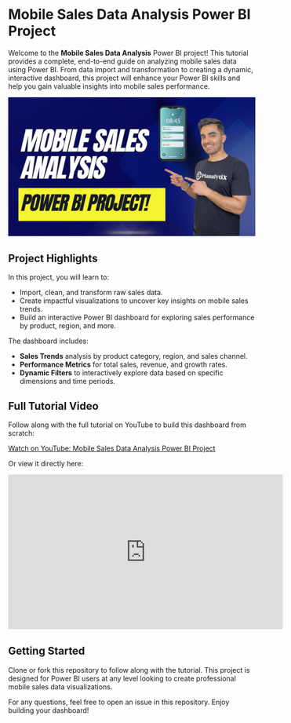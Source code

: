 # Mobile Sales Data Analysis Power BI Project

Welcome to the **Mobile Sales Data Analysis** Power BI project! This tutorial provides a complete, end-to-end guide on analyzing mobile sales data using Power BI. From data import and transformation to creating a dynamic, interactive dashboard, this project will enhance your Power BI skills and help you gain valuable insights into mobile sales performance.

![Mobile Sales Analysis Dashboard](https://github.com/pianalytix/Power-BI-Mobile-Sales-Data-Analysis-Complete-End-to-End-Project-/blob/main/Mobile%20Sales%20Analysis%20.png?raw=true)

## Project Highlights

In this project, you will learn to:
- Import, clean, and transform raw sales data.
- Create impactful visualizations to uncover key insights on mobile sales trends.
- Build an interactive Power BI dashboard for exploring sales performance by product, region, and more.


The dashboard includes:
- **Sales Trends** analysis by product category, region, and sales channel.
- **Performance Metrics** for total sales, revenue, and growth rates.
- **Dynamic Filters** to interactively explore data based on specific dimensions and time periods.

## Full Tutorial Video

Follow along with the full tutorial on YouTube to build this dashboard from scratch:

[Watch on YouTube: Mobile Sales Data Analysis Power BI Project](https://youtu.be/bMo3yoZyEE0?si=FIjnCWNGLaOzPBU3)

Or view it directly here:

<iframe width="560" height="315" src="https://www.youtube.com/embed/bMo3yoZyEE0?si=FIjnCWNGLaOzPBU3" title="YouTube video player" frameborder="0" allow="accelerometer; autoplay; clipboard-write; encrypted-media; gyroscope; picture-in-picture; web-share" referrerpolicy="strict-origin-when-cross-origin" allowfullscreen></iframe>

## Getting Started

Clone or fork this repository to follow along with the tutorial. This project is designed for Power BI users at any level looking to create professional mobile sales data visualizations.

For any questions, feel free to open an issue in this repository. Enjoy building your dashboard!
